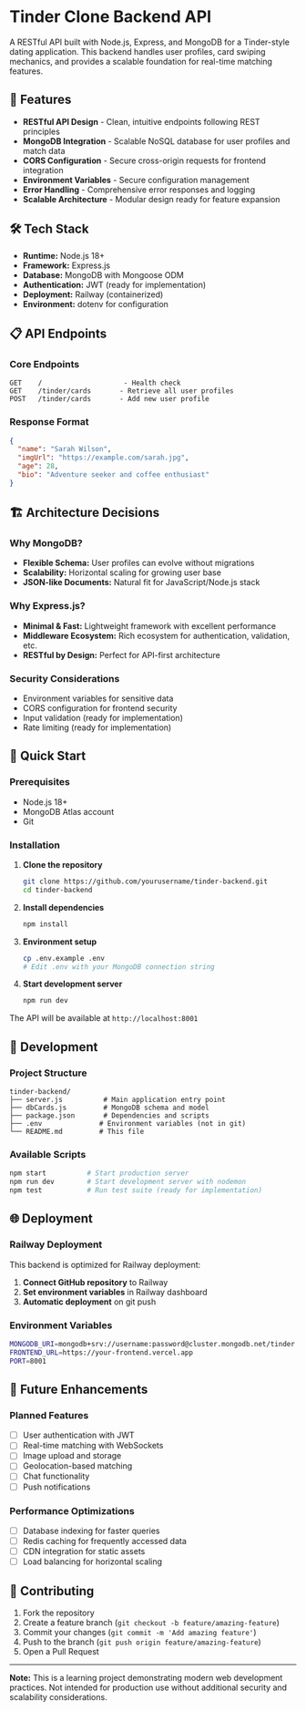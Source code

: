 # Tinder Clone Backend API

A RESTful API built with Node.js, Express, and MongoDB for a Tinder-style dating application. This backend handles user profiles, card swiping mechanics, and provides a scalable foundation for real-time matching features.

## 🚀 Features

- **RESTful API Design** - Clean, intuitive endpoints following REST principles
- **MongoDB Integration** - Scalable NoSQL database for user profiles and match data
- **CORS Configuration** - Secure cross-origin requests for frontend integration
- **Environment Variables** - Secure configuration management
- **Error Handling** - Comprehensive error responses and logging
- **Scalable Architecture** - Modular design ready for feature expansion

## 🛠️ Tech Stack

- **Runtime:** Node.js 18+
- **Framework:** Express.js
- **Database:** MongoDB with Mongoose ODM
- **Authentication:** JWT (ready for implementation)
- **Deployment:** Railway (containerized)
- **Environment:** dotenv for configuration

## 📋 API Endpoints

### Core Endpoints

```
GET    /                    - Health check
GET    /tinder/cards       - Retrieve all user profiles
POST   /tinder/cards       - Add new user profile
```

### Response Format

```json
{
  "name": "Sarah Wilson",
  "imgUrl": "https://example.com/sarah.jpg",
  "age": 28,
  "bio": "Adventure seeker and coffee enthusiast"
}
```

## 🏗️ Architecture Decisions

### Why MongoDB?

- **Flexible Schema:** User profiles can evolve without migrations
- **Scalability:** Horizontal scaling for growing user base
- **JSON-like Documents:** Natural fit for JavaScript/Node.js stack

### Why Express.js?

- **Minimal & Fast:** Lightweight framework with excellent performance
- **Middleware Ecosystem:** Rich ecosystem for authentication, validation, etc.
- **RESTful by Design:** Perfect for API-first architecture

### Security Considerations

- Environment variables for sensitive data
- CORS configuration for frontend security
- Input validation (ready for implementation)
- Rate limiting (ready for implementation)

## 🚀 Quick Start

### Prerequisites

- Node.js 18+
- MongoDB Atlas account
- Git

### Installation

1. **Clone the repository**

   ```bash
   git clone https://github.com/yourusername/tinder-backend.git
   cd tinder-backend
   ```

2. **Install dependencies**

   ```bash
   npm install
   ```

3. **Environment setup**

   ```bash
   cp .env.example .env
   # Edit .env with your MongoDB connection string
   ```

4. **Start development server**
   ```bash
   npm run dev
   ```

The API will be available at `http://localhost:8001`

## 🔧 Development

### Project Structure

```
tinder-backend/
├── server.js          # Main application entry point
├── dbCards.js         # MongoDB schema and model
├── package.json       # Dependencies and scripts
├── .env              # Environment variables (not in git)
└── README.md         # This file
```

### Available Scripts

```bash
npm start          # Start production server
npm run dev        # Start development server with nodemon
npm test           # Run test suite (ready for implementation)
```

## 🌐 Deployment

### Railway Deployment

This backend is optimized for Railway deployment:

1. **Connect GitHub repository** to Railway
2. **Set environment variables** in Railway dashboard
3. **Automatic deployment** on git push

### Environment Variables

```bash
MONGODB_URI=mongodb+srv://username:password@cluster.mongodb.net/tinder
FRONTEND_URL=https://your-frontend.vercel.app
PORT=8001
```

## 🔮 Future Enhancements

### Planned Features

- [ ] User authentication with JWT
- [ ] Real-time matching with WebSockets
- [ ] Image upload and storage
- [ ] Geolocation-based matching
- [ ] Chat functionality
- [ ] Push notifications

### Performance Optimizations

- [ ] Database indexing for faster queries
- [ ] Redis caching for frequently accessed data
- [ ] CDN integration for static assets
- [ ] Load balancing for horizontal scaling

## 🤝 Contributing

1. Fork the repository
2. Create a feature branch (`git checkout -b feature/amazing-feature`)
3. Commit your changes (`git commit -m 'Add amazing feature'`)
4. Push to the branch (`git push origin feature/amazing-feature`)
5. Open a Pull Request

---

**Note:** This is a learning project demonstrating modern web development practices. Not intended for production use without additional security and scalability considerations.
